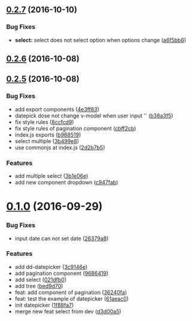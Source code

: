 <a name="0.2.7"></a>
## [0.2.7](http://test.eluying.com:91/frontend/dd-vue-component/compare/v0.2.6...v0.2.7) (2016-10-10)


### Bug Fixes

* **select:** select does not select option when options change ([a6f5bb6](http://test.eluying.com:91/frontend/dd-vue-component/commits/a6f5bb6))



<a name="0.2.6"></a>
## [0.2.6](http://test.eluying.com:91/frontend/dd-vue-component/compare/v0.2.5...v0.2.6) (2016-10-08)



<a name="0.2.5"></a>
## [0.2.5](http://test.eluying.com:91/frontend/dd-vue-component/compare/v0.1.0...v0.2.5) (2016-10-08)


### Bug Fixes

* add export components ([4e3ff83](http://test.eluying.com:91/frontend/dd-vue-component/commits/4e3ff83))
* datepick dose not change v-model when user input '' ([b38a3f5](http://test.eluying.com:91/frontend/dd-vue-component/commits/b38a3f5))
* fix style rules ([8ccfcd9](http://test.eluying.com:91/frontend/dd-vue-component/commits/8ccfcd9))
* fix style rules of pagination component ([cbff2cb](http://test.eluying.com:91/frontend/dd-vue-component/commits/cbff2cb))
* index.js exports ([b988519](http://test.eluying.com:91/frontend/dd-vue-component/commits/b988519))
* select multiple ([3b499e8](http://test.eluying.com:91/frontend/dd-vue-component/commits/3b499e8))
* use commonjs at index.js ([2d2b7b5](http://test.eluying.com:91/frontend/dd-vue-component/commits/2d2b7b5))


### Features

* add multiple select ([3b1e06e](http://test.eluying.com:91/frontend/dd-vue-component/commits/3b1e06e))
* add new component dropdown ([c947fab](http://test.eluying.com:91/frontend/dd-vue-component/commits/c947fab))



<a name="0.1.0"></a>
# [0.1.0](http://test.eluying.com:91/frontend/dd-vue-component/compare/1f88fa7...v0.1.0) (2016-09-29)


### Bug Fixes

* input date can not set date ([26379a8](http://test.eluying.com:91/frontend/dd-vue-component/commits/26379a8))


### Features

* add dd-datepicker ([3c9146e](http://test.eluying.com:91/frontend/dd-vue-component/commits/3c9146e))
* add pagination component ([9686419](http://test.eluying.com:91/frontend/dd-vue-component/commits/9686419))
* add select ([021dfb0](http://test.eluying.com:91/frontend/dd-vue-component/commits/021dfb0))
* add tree ([bed9d70](http://test.eluying.com:91/frontend/dd-vue-component/commits/bed9d70))
* feat: add component of pagination ([36240fa](http://test.eluying.com:91/frontend/dd-vue-component/commits/36240fa))
* feat: test the example of datepicker ([61aeac0](http://test.eluying.com:91/frontend/dd-vue-component/commits/61aeac0))
* init datepicker ([1f88fa7](http://test.eluying.com:91/frontend/dd-vue-component/commits/1f88fa7))
* merge new feat select from dev ([d3d00a5](http://test.eluying.com:91/frontend/dd-vue-component/commits/d3d00a5))



